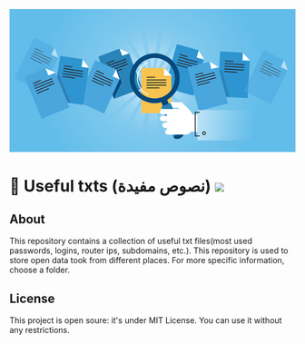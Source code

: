 ![plot](Documents_logo.jpg)

# 📄 Useful txts  (نصوص مفيدة) ![](https://img.shields.io/apm/l/vim-mode)

## About
This repository contains a collection of useful txt files(most used passwords, logins, router ips, subdomains, etc.). This repository is used to store open data took from different places. For more specific information, choose a folder.

## License

This project is open soure: it's under MIT License. You can use it without any restrictions.
